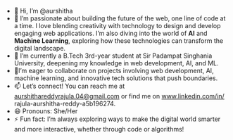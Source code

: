 - 👋 Hi, I’m @aurshitha
- 👀  I’m passionate about building the future of the web, one line of code at a time. I love blending creativity with technology to design and develop engaging web applications. I’m also diving into the world of **AI** and **Machine Learning**, exploring how these technologies can transform the digital landscape.  
- 🌱 I’m currently a B.Tech 3rd-year student at Sir Padampat Singhania University, deepening my knowledge in web development, AI, and ML.  
- 💞️I’m eager to collaborate on projects involving web development, AI, machine learning, and innovative tech solutions that push boundaries. 
- 📫 Let’s connect! You can reach me at aurshithareddyrajula.04@gmail.com or find me on www.linkedin.com/in/
rajula-aurshitha-reddy-a5b196274.
- 😄 Pronouns: She/Her  
- ⚡  Fun fact: I’m always exploring ways to make the digital world smarter and more interactive, whether through code or algorithms!

<!---
aurshitha/aurshitha is a ✨ special ✨ repository because its `README.md` (this file) appears on your GitHub profile.
You can click the Preview link to take a look at your changes.
--->
